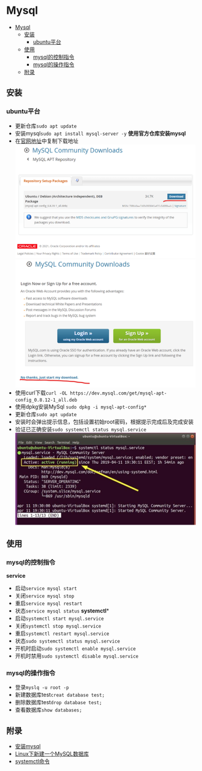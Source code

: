 # Mysql

- [Mysql](#mysql)
  - [安装](#安装)
    - [ubuntu平台](#ubuntu平台)
  - [使用](#使用)
    - [mysql的控制指令](#mysql的控制指令)
    - [mysql的操作指令](#mysql的操作指令)
  - [附录](#附录)

## 安装
### ubuntu平台
* 更新仓库`sudo apt update`
* 安装mysql`sudo apt install mysql-server -y`
**使用官方仓库安装mysql**  
* 在[官网地址](https://dev.mysql.com/downloads/repo/apt/)中复制下载地址
![mysql1](./picture/mysql1.png)
![mysql2](./picture/mysql2.png)
* 使用curl下载`curl -OL https://dev.mysql.com/get/mysql-apt-config_0.8.12-1_all.deb`
* 使用dpkg安装MySql `sudo dpkg -i mysql-apt-config*`
* 更新仓库`sudo apt update`
* 安装时会弹出提示信息，包括设置初始root密码，根据提示完成后及完成安装
* 验证已正确安装`sudo systemctl status mysql.service`
![mysql3](./picture/mysql3.png)

## 使用
### mysql的控制指令
**service**  
* 启动`service mysql start`
* 关闭`service mysql stop`
* 重启`service mysql restart`  
* 状态`service mysql status`
**systemctl*** 
* 启动`systemctl start mysql.service`
* 关闭`systemctl stop mysql.service`
* 重启`systemctl restart mysql.service`
* 状态`sudo systemctl status mysql.service`
* 开机时启动`sudo systemctl enable mysql.service`
* 开机时禁用`sudo systemctl disable mysql.service`

### mysql的操作指令
* 登录`myslq -u root -p`
* 新建数据库test`creat database test;`
* 删除数据库test`drop database test;`
* 查看数据库`show databases;`


## 附录
* [安装mysql](https://zhuanlan.zhihu.com/p/64080934)
* [Linux下新建一个MySQL数据库](https://blog.csdn.net/baishuiniyaonulia/article/details/80022671)
* [systemctl命令](https://blog.csdn.net/zouzh/article/details/111119993)
